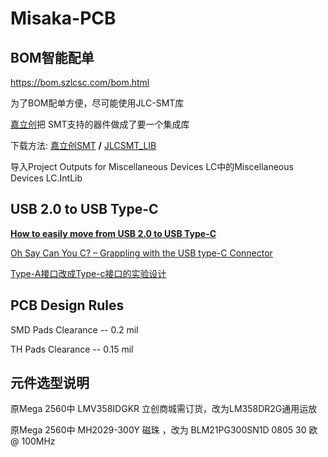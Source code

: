 # Misaka-PCB



## BOM智能配单

https://bom.szlcsc.com/bom.html



为了BOM配单方便，尽可能使用JLC-SMT库

[嘉立创](https://www.sz-jlc.com/)把 SMT支持的器件做成了要一个集成库

下载方法:   [嘉立创SMT](https://gitee.com/JLC_SMT) **/** [JLCSMT_LIB](https://gitee.com/JLC_SMT/JLCSMT_LIB)

导入Project Outputs for Miscellaneous Devices LC中的Miscellaneous Devices LC.IntLib



## USB 2.0 to USB Type-C

[**How to easily move from USB 2.0 to USB Type-C**](http://e2e.ti.com/blogs_/b/analogwire/archive/2015/09/02/how-to-easily-move-from-usb-2-0-to-usb-type-c)

[Oh Say Can You C? – Grappling with the USB type-C Connector](https://resources.orcad.com/orcad-blog/oh-say-can-you-c-grappling-with-the-usb-type-c-connector)

[Type-A接口改成Type-c接口的实验设计](http://www.elecfans.com/emb/jiekou/20190505929062.html)

## PCB Design Rules

SMD Pads Clearance -- 0.2 mil

TH Pads Clearance -- 0.15 mil

## 元件选型说明

原Mega 2560中 LMV358IDGKR 立创商城需订货，改为LM358DR2G通用运放

原Mega 2560中 MH2029-300Y 磁珠 ，改为 BLM21PG300SN1D 0805 30 欧 @ 100MHz